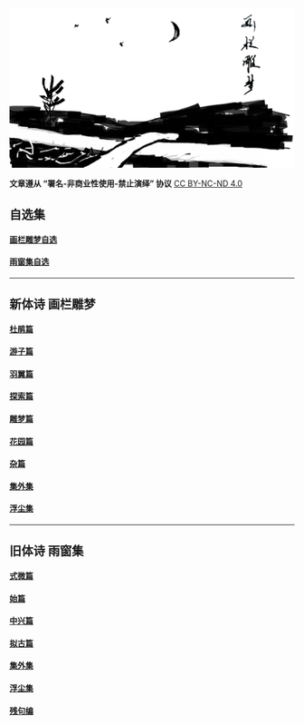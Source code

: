 ![carvingJade](/images/carvingJade.png)

**文章遵从 “署名-非商业性使用-禁止演绎” 协议**
[CC BY-NC-ND 4.0](https://creativecommons.org/licenses/by-nc-nd/4.0/deed.zh)

## 自选集

#### [画栏雕梦自选](./poems/carvingJade.md)
#### [雨窗集自选](./poems/yuChuang.md)

---

## 新体诗 画栏雕梦

#### [杜鹃篇](./poems/carvingJade_I.md)
#### [游子篇](./poems/carvingJade_II.md)
#### [羽翼篇](./poems/carvingJade_III.md)
#### [探索篇](./poems/carvingJade_IV.md)
#### [雕梦篇](./poems/carvingJade_V.md)
#### [花园篇](./poems/carvingJade_VI.md)
#### [杂篇](./poems/carvingJade_VII.md)
#### [集外集](./poems/carvingJade_VIII.md)
#### [浮尘集](./poems/carvingJade_X.md)

---

## 旧体诗 雨窗集

#### [式微篇](./poems/yuChuang_I.md)
#### [始篇](./poems/yuChuang_II.md)
#### [中兴篇](./poems/yuChuang_III.md)
#### [拟古篇](./poems/yuChuang_IV.md)
#### [集外集](./poems/yuChuang_V.md)
#### [浮尘集](./poems/yuChuang_VI.md)
#### [残句编](./poems/yuChuang_VII.md)